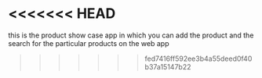 <<<<<<< HEAD
=======
this is the product show case app in which you can add the product and the search for the particular products on the web app
>>>>>>> fed7416ff592ee3b4a55deed0f40b37a15147b22
